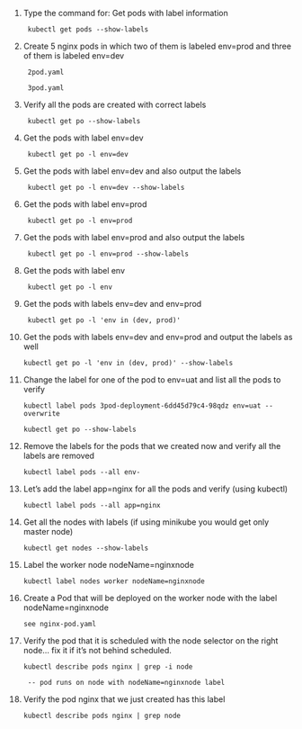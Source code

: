 1. Type the command for: Get pods with label information


        kubectl get pods --show-labels

2. Create 5 nginx pods in which two of them is labeled env=prod and three of them is
labeled env=dev 


        2pod.yaml

        3pod.yaml

3. Verify all the pods are created with correct labels
     

        kubectl get po --show-labels
   
4. Get the pods with label env=dev 


        kubectl get po -l env=dev

5. Get the pods with label env=dev and also output the labels


        kubectl get po -l env=dev --show-labels


6. Get the pods with label env=prod


        kubectl get po -l env=prod

7. Get the pods with label env=prod and also output the labels


        kubectl get po -l env=prod --show-labels

8. Get the pods with label env


        kubectl get po -l env

9. Get the pods with labels env=dev and env=prod


        kubectl get po -l 'env in (dev, prod)'

10. Get the pods with labels env=dev and env=prod and output the labels as well


        kubectl get po -l 'env in (dev, prod)' --show-labels

11. Change the label for one of the pod to env=uat and list all the pods to verify


        kubectl label pods 3pod-deployment-6dd45d79c4-98qdz env=uat --overwrite

        kubectl get po --show-labels

12. Remove the labels for the pods that we created now and verify all the labels are
      removed

        kubectl label pods --all env-

13. Let’s add the label app=nginx for all the pods and verify (using kubectl)


        kubectl label pods --all app=nginx

14. Get all the nodes with labels (if using minikube you would get only master node)


        kubectl get nodes --show-labels

15. Label the worker node nodeName=nginxnode


        kubectl label nodes worker nodeName=nginxnode

16. Create a Pod that will be deployed on the worker node with the label nodeName=nginxnode

          
        see nginx-pod.yaml

17. Verify the pod that it is scheduled with the node selector on the right node… fix it if
       it’s not behind scheduled.

        kubectl describe pods nginx | grep -i node 

         -- pod runs on node with nodeName=nginxnode label

18. Verify the pod nginx that we just created has this label


        kubectl describe pods nginx | grep node 